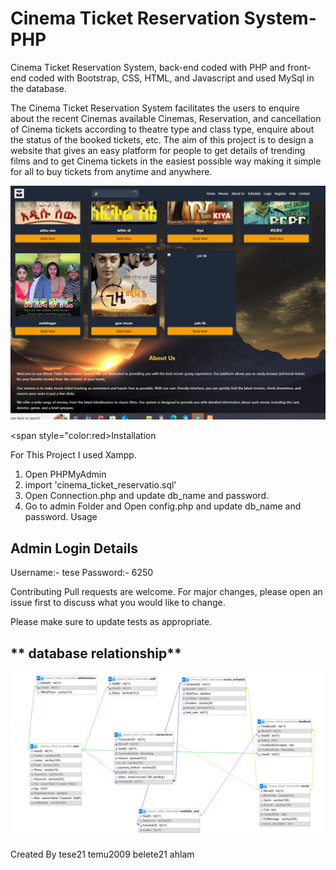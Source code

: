 # **Cinema Ticket Reservation System-PHP**
Cinema Ticket Reservation System, back-end coded with PHP and front-end coded with Bootstrap, CSS, HTML, and Javascript and used MySql in the database.

The Cinema Ticket Reservation System facilitates the users to enquire about the recent Cinemas available Cinemas, Reservation, and cancellation of Cinema tickets according to theatre type and class type, enquire about the status of the booked tickets, etc. The aim of this project is to design a website that gives an easy platform for people to get details of trending films and to get Cinema tickets in the easiest possible way making it simple for all to buy tickets from anytime and anywhere.




![Image 2](https://github.com/tese21/tese21-cinema-ticket-reservation/blob/main/movie_ticket_system/img/ho.jpg?raw=true)



<span style="color:red>Installation</span>

For This Project I used Xampp.

1) Open PHPMyAdmin
2) import 'cinema_ticket_reservatio.sql'
3) Open Connection.php and update db_name and password.
4) Go to admin Folder and Open config.php and update db_name and password.
Usage
## **Admin Login Details**

Username:- tese
Password:- 6250

Contributing
Pull requests are welcome. For major changes, please open an issue first to discuss what you would like to change.

Please make sure to update tests as appropriate.
## **  database relationship**

![Image 1](https://github.com/tese21/tese21-cinema-ticket-reservation/blob/main/movie_ticket_system/img/db.jpg?raw=true)






























Created By
tese21 temu2009 belete21 ahlam
